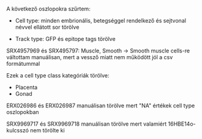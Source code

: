 A következő oszlopokra szűrtem:
- Cell type: minden embrionális, betegséggel rendelkező és sejtvonal névvel ellátott sor törölve

- Track type: GFP és epitope tags törölve

SRX4957969 és SRX495797: Muscle, Smooth -> Smooth muscle cells-re váltottam manuálisan, mert a vessző miatt nem működött jól a csv formátummal

Ezek a cell type class kategóriák törölve:
- Placenta
- Gonad


ERX026986 és ERX026987 manuálisan törölve mert "NA" értékek cell type oszlopokban

SRX9969717 és SRX9969718 manuálisan törölve mert valamiért 16HBE14o- kulcsszó nem törölte ki
